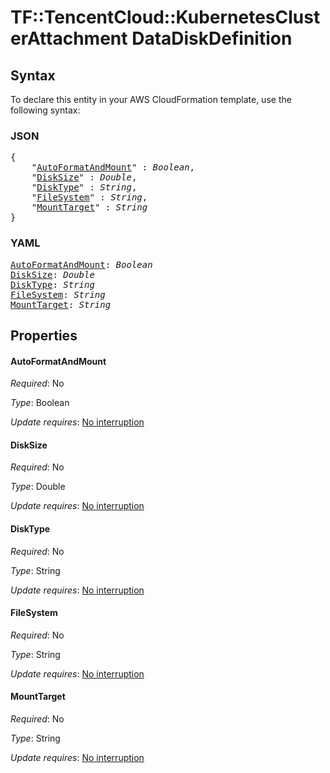# TF::TencentCloud::KubernetesClusterAttachment DataDiskDefinition

## Syntax

To declare this entity in your AWS CloudFormation template, use the following syntax:

### JSON

<pre>
{
    "<a href="#autoformatandmount" title="AutoFormatAndMount">AutoFormatAndMount</a>" : <i>Boolean</i>,
    "<a href="#disksize" title="DiskSize">DiskSize</a>" : <i>Double</i>,
    "<a href="#disktype" title="DiskType">DiskType</a>" : <i>String</i>,
    "<a href="#filesystem" title="FileSystem">FileSystem</a>" : <i>String</i>,
    "<a href="#mounttarget" title="MountTarget">MountTarget</a>" : <i>String</i>
}
</pre>

### YAML

<pre>
<a href="#autoformatandmount" title="AutoFormatAndMount">AutoFormatAndMount</a>: <i>Boolean</i>
<a href="#disksize" title="DiskSize">DiskSize</a>: <i>Double</i>
<a href="#disktype" title="DiskType">DiskType</a>: <i>String</i>
<a href="#filesystem" title="FileSystem">FileSystem</a>: <i>String</i>
<a href="#mounttarget" title="MountTarget">MountTarget</a>: <i>String</i>
</pre>

## Properties

#### AutoFormatAndMount

_Required_: No

_Type_: Boolean

_Update requires_: [No interruption](https://docs.aws.amazon.com/AWSCloudFormation/latest/UserGuide/using-cfn-updating-stacks-update-behaviors.html#update-no-interrupt)

#### DiskSize

_Required_: No

_Type_: Double

_Update requires_: [No interruption](https://docs.aws.amazon.com/AWSCloudFormation/latest/UserGuide/using-cfn-updating-stacks-update-behaviors.html#update-no-interrupt)

#### DiskType

_Required_: No

_Type_: String

_Update requires_: [No interruption](https://docs.aws.amazon.com/AWSCloudFormation/latest/UserGuide/using-cfn-updating-stacks-update-behaviors.html#update-no-interrupt)

#### FileSystem

_Required_: No

_Type_: String

_Update requires_: [No interruption](https://docs.aws.amazon.com/AWSCloudFormation/latest/UserGuide/using-cfn-updating-stacks-update-behaviors.html#update-no-interrupt)

#### MountTarget

_Required_: No

_Type_: String

_Update requires_: [No interruption](https://docs.aws.amazon.com/AWSCloudFormation/latest/UserGuide/using-cfn-updating-stacks-update-behaviors.html#update-no-interrupt)


